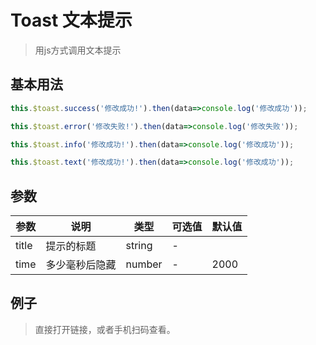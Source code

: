 # Toast 文本提示
> 用js方式调用文本提示

## 基本用法

```js
this.$toast.success('修改成功!').then(data=>console.log('修改成功'));

this.$toast.error('修改失败!').then(data=>console.log('修改失败'));

this.$toast.info('修改成功!').then(data=>console.log('修改成功'));

this.$toast.text('修改成功!').then(data=>console.log('修改成功'));

```

## 参数
| 参数  | 说明           | 类型   | 可选值 | 默认值 |
|-------|--------------|--------|--------|--------|
| title | 提示的标题     | string | -      |        |
| time  | 多少毫秒后隐藏 | number | -      | 2000   |


## 例子
> 直接打开链接，或者手机扫码查看。

<qrcode href="https://greatweber.github.io/vueUI/dist/index.html#/toast"></qrcode>